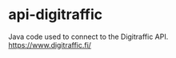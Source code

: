 # api-digitraffic
Java code used to connect to the Digitraffic API. <br />
https://www.digitraffic.fi/

